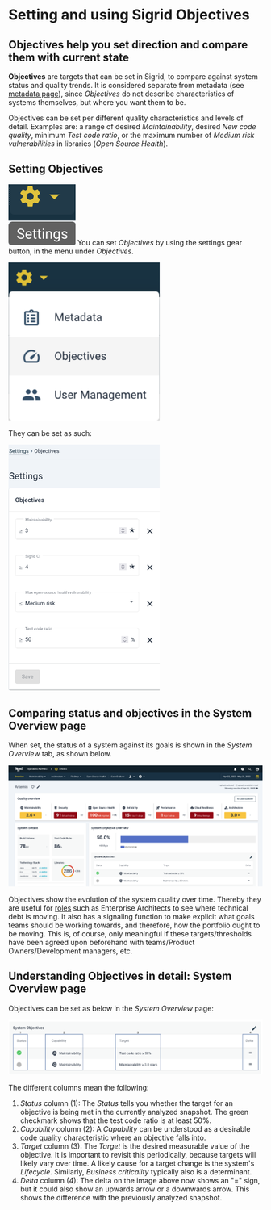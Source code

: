 # Setting and using Sigrid Objectives

## Objectives help you set direction and compare them with current state 

**Objectives** are targets that can be set in Sigrid, to compare against system status and quality trends. It is considered separate from metadata (see [metadata page](../organization-integration/metadata.md)), since *Objectives* do not describe characteristics of systems themselves, but where you want them to be.

Objectives can be set per different quality characteristics and levels of detail. Examples are: a range of desired *Maintainability*, desired *New code quality*, minimum *Test code ratio*, or the maximum number of *Medium risk vulnerabilities* in libraries (*Open Source Health*). 


## Setting Objectives
<img src="../images/settings-gear.png" class="inline" /> You can set *Objectives* by using the settings gear button, in the menu under *Objectives*. 

<img src="../images/system-settings-menu-objectives.png" width="300" />

They can be set as such:

<img src="../images/system-objectives-settings.png" width="300" />

## Comparing status and objectives in the System Overview page

When set, the status of a system against its goals is shown in the *System Overview* tab, as shown below. 

<img src="../images/objectives-overview.png" width="600" />

Objectives show the evolution of the system quality over time. Thereby they are useful for [roles](../getting-started/roles.md) such as Enterprise Architects to see where technical debt is moving. It also has a signaling function to make explicit what goals teams should be working towards, and therefore, how the portfolio ought to be moving. This is, of course, only meaningful if these targets/thresholds have been agreed upon beforehand with teams/Product Owners/Development managers, etc. 

## Understanding Objectives in detail: System Overview page

Objectives can be set as below in the *System Overview* page:

<img src="../images/objectives-system.png" width="600" />

The different columns mean the following:

1. *Status* column (1): The *Status* tells you whether the target for an objective is being met in the currently analyzed snapshot.
The green checkmark shows that the test code ratio is at least 50%.
2. *Capability* column (2): A *Capability* can be understood as a desirable code quality characteristic where an objective falls into. 
3. *Target* column (3): The *Target* is the desired measurable value of the objective. It is important to revisit this periodically, because targets will likely vary over time. A likely cause for a target change is the system's *Lifecycle*. Similarly, *Business criticality* typically also is a determinant. 
4. *Delta* column (4): The delta on the image above now shows an "=" sign, but it could also show an upwards arrow or a downwards arrow. This shows the difference with the previously analyzed snapshot.
